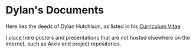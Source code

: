 # Dylan's Documents

Here lies the deeds of Dylan Hutchison,
as listed in his [Curriculum Vitae](https://github.com/dhutchis/dhutchis-cv/raw/master/dhutchis-cv.pdf).

I place here posters and presentations that are not hosted elsewhere on the Internet, such as Arxiv and project repositories.

<!--
## Papers

* D. Hutchison and S. Kleinberg, **Causal inference under uncertainty via adjustments and SOPDs**,
in Causality and Experimentation in the Sciences, Paris, France, Jul. 2013. [Online](http://caeits.
sciencesconf.org/conference/caeits/hutchison_caeits2013.pdf).


## Posters


## Presentations
-->

